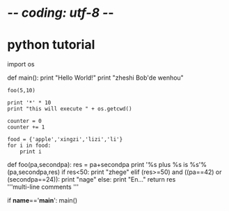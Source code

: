 # -*- coding: utf-8 -*-
# python tutorial

import os

def main():
    print "Hello World!"
    print "zheshi Bob\'de wenhou"

    foo(5,10)

    print '*' * 10
    print "this will execute " + os.getcwd()
   
    counter = 0
    counter += 1

    food = {'apple','xingzi','lizi','li'}
    for i in food:
        print i

def foo(pa,secondpa):
    res = pa+secondpa
    print '%s plus %s is %s'%(pa,secondpa,res)
    if res<50:
        print "zhege"
    elif (res>=50) and ((pa==42) or (secondpa==24)):
        print "nage"
    else:
        print "En..."
    return res  
    '''multi-line 
comments '''

if __name__=='__main__':
    main()
    
    
    




